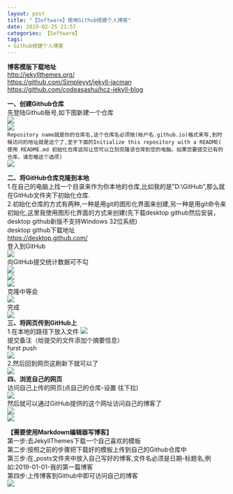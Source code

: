 ```yaml
---
layout: post
title: "【Software】使用Github搭建个人博客"
date: 2019-02-25 21:57
categories: 【Software】
tags:
- Github搭建个人博客
---
```


**博客模版下载地址**  
<http://jekyllthemes.org/>  
<https://github.com/Simpleyyt/jekyll-jacman>  
<https://github.com/codeasashu/hcz-jekyll-blog>  

**一、创建Github仓库**  
先登陆Github账号,如下图新建一个仓库  
![](http://r.photo.store.qq.com/psb?/57f6398e-db93-428d-8871-6d2527ad188f/tmAY1*Uz4Bv*DCDMg1UA5prkQdNhvbSqzH8eGixu4KY!/o/dDYBAAAAAAAA&ek=1&kp=1&pt=0&bo=qwJsAasCbAEDEDU!&tl=1&su=044720545&tm=1553403600&sce=0-12-12&rf=2-9)  
![](http://r.photo.store.qq.com/psb?/57f6398e-db93-428d-8871-6d2527ad188f/Gwbkp2XqrxRugyLAEdRooXO7La.eGhpfI96OgryK66I!/o/dDYBAAAAAAAA&ek=1&kp=1&pt=0&bo=egJSAXoCUgEDEDU!&tl=1&su=028536049&tm=1553403600&sce=0-12-12&rf=2-9)  
`Repository name就是你的仓库名,这个仓库名必须按(帐户名.github.io)格式来写,到时候访问的地址就是这个了,至于下面的Initialize this repository with a README( 使用 README.md 初始化仓库这将让您可以立刻克隆该仓库到您的电脑。如果您要提交已有的仓库，请忽略这个选项)`  
![](http://r.photo.store.qq.com/psb?/57f6398e-db93-428d-8871-6d2527ad188f/qa0AWqGcOyEpRRovsf6vNPtYdYhTmPWtZvhdyobwfl8!/o/dL4AAAAAAAAA&ek=1&kp=1&pt=0&bo=VgXYAlYF2AIDIAU!&tl=1&su=021208833&tm=1553403600&sce=0-12-12&rf=2-9)  

**二、将GitHub仓库克隆到本地**  
1.在自己的电脑上找一个目录来作为你本地的仓库,比如我的是”D:\GitHub”,那么就在GitHub文件夹下初始化仓库.  
2.初始化仓库的方式有两种,一种是用git的图形化界面来创建,另一种是用git命令来初始化,这里我使用图形化界面的方式来创建(先下载desktop github然后安装，desktop github新版不支持Windows 32位系统)  
desktop github下载地址  
<https://desktop.github.com/>  
登入到GitHub  
![](http://r.photo.store.qq.com/psb?/57f6398e-db93-428d-8871-6d2527ad188f/vQMvgZ7pfIjDE.MzZsaGcfewu3JSXJO11eJF.nyvPHE!/o/dL8AAAAAAAAA&ek=1&kp=1&pt=0&bo=vwOVAr8DlQIDMBU!&tl=1&su=0182371809&tm=1553403600&sce=0-12-12&rf=2-9)  
向GitHub提交统计数据可不勾  
![](http://r.photo.store.qq.com/psb?/57f6398e-db93-428d-8871-6d2527ad188f/3eP6kBUk7CBSk6SLUf9CZycRKQBf7*5YJEzrxrbq2GI!/o/dFMBAAAAAAAA&ek=1&kp=1&pt=0&bo=wgOVAsIDlQIDMBU!&tl=1&su=0110439745&tm=1553403600&sce=0-12-12&rf=2-9)  
![](http://r.photo.store.qq.com/psb?/57f6398e-db93-428d-8871-6d2527ad188f/HSuIxscKJqTIjyvDtQQnbndT5ui030UeV17KKEkS3TU!/o/dMIAAAAAAAAA&ek=1&kp=1&pt=0&bo=VgXXAlYF1wIDEDU!&tl=1&su=017684945&tm=1553403600&sce=0-12-12&rf=2-9)  
![](http://r.photo.store.qq.com/psb?/57f6398e-db93-428d-8871-6d2527ad188f/rUJA*MjAXmz.RE.GTWNHsJ9HdRrej6ehuqEedjScIAU!/o/dDQBAAAAAAAA&ek=1&kp=1&pt=0&bo=8gSgAvIEoAIDIAU!&tl=1&su=0205845697&tm=1553403600&sce=0-12-12&rf=2-9)  
克隆中等会  
![](http://r.photo.store.qq.com/psb?/57f6398e-db93-428d-8871-6d2527ad188f/EWV5ilSfUz.*MBff6P*t6GbkoRYdM*WDjMZjJ*fRf8g!/o/dL8AAAAAAAAA&ek=1&kp=1&pt=0&bo=VgXYAlYF2AIDEDU!&tl=1&su=0159959169&tm=1553403600&sce=0-12-12&rf=2-9)  
完成  
![](http://r.photo.store.qq.com/psb?/57f6398e-db93-428d-8871-6d2527ad188f/H8bG5Ein8awOph0KkJsylp6qT8Q9XU9MqXj481JdISU!/o/dL8AAAAAAAAA&ek=1&kp=1&pt=0&bo=VgXUAlYF1AIDEDU!&tl=1&su=0230474961&tm=1553403600&sce=0-12-12&rf=2-9)  
**三、将网页传到GitHub上**  
1.在本地的路径下放入文件
![](http://r.photo.store.qq.com/psb?/57f6398e-db93-428d-8871-6d2527ad188f/CyAjfqukp1304o7bIVzBC.rOYddUrXSzAdM23JaVf2U!/o/dL8AAAAAAAAA&ek=1&kp=1&pt=0&bo=2gJcAtoCXAIDEDU!&tl=1&su=0263285937&tm=1553403600&sce=0-12-12&rf=2-9)  
提交备注（给提交的文件添加个摘要信息）  
furst push  
![](http://r.photo.store.qq.com/psb?/57f6398e-db93-428d-8871-6d2527ad188f/pvI3WikkaVH1QgeLzXMEPNVwyCZOTfNe2xhHQyXiqog!/o/dL8AAAAAAAAA&ek=1&kp=1&pt=0&bo=VgXYAlYF2AIDEDU!&tl=1&su=0129619153&tm=1553403600&sce=0-12-12&rf=2-9)  
2.然后回到网页这刷新下就可以了  
![](http://r.photo.store.qq.com/psb?/57f6398e-db93-428d-8871-6d2527ad188f/it7SSmFD0VZwvyDJFYtilXimfk*HRs8d50*T.d*sONM!/o/dDQBAAAAAAAA&ek=1&kp=1&pt=0&bo=VgXUAlYF1AIDEDU!&tl=1&su=0214101793&tm=1553403600&sce=0-12-12&rf=2-9)  
**四、浏览自己的网页**  
访问自己上传的网页(点自己的仓库-设置  往下拉)  
![](http://r.photo.store.qq.com/psb?/57f6398e-db93-428d-8871-6d2527ad188f/2dAtNdcTecMw7gPAjjeNzkxdCQcoWN3UMUZhe9HrjWg!/o/dL8AAAAAAAAA&ek=1&kp=1&pt=0&bo=8QOjAPEDowADEDU!&tl=1&su=0232018353&tm=1553403600&sce=0-12-12&rf=2-9)  
然后就可以通过GitHub提供的这个网址访问自己的博客了  
![](http://r.photo.store.qq.com/psb?/57f6398e-db93-428d-8871-6d2527ad188f/VJ0fICRzY43ZK591.anx8zfW3sMyNS7VLH0C4VtomAY!/o/dFQBAAAAAAAA&ek=1&kp=1&pt=0&bo=wAL7AMAC.wADEDU!&tl=1&su=0268041425&tm=1553403600&sce=0-12-12&rf=2-9)  
![](http://r.photo.store.qq.com/psb?/57f6398e-db93-428d-8871-6d2527ad188f/.DCDzaYjz8f17vCeRiWeAHcC33QOwk4l1K4fGbrk5ak!/o/dL4AAAAAAAAA&ek=1&kp=1&pt=0&bo=VgXaAlYF2gIDEDU!&tl=1&su=0166572849&tm=1553403600&sce=0-12-12&rf=2-9)  


**【需要使用Markdown编辑器写博客】**  
第一步:去JekyllThemes下载一个自己喜欢的模板  
第二步:按照之前的步骤把下载好的模板上传到自己的Github仓库中  
第三步:在_posts文件夹中放入自己写好的博客,文件名必须是日期-标题名,例如:2019-01-01-我的第一篇博客  
第四步:上传博客到Github中即可访问自己的博客  
![](http://r.photo.store.qq.com/psb?/57f6398e-db93-428d-8871-6d2527ad188f/dV0FGUcNRaFWFKAAsldsvxZ7wFjL93nalP5vWHUWa6c!/o/dLkAAAAAAAAA&ek=1&kp=1&pt=0&bo=2wO1AdsDtQEDEDU!&tl=1&su=0119672833&tm=1553403600&sce=0-12-12&rf=2-9)